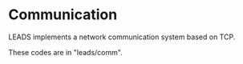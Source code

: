 # Communication

LEADS implements a network communication system based on TCP.

These codes are in "leads/comm".
